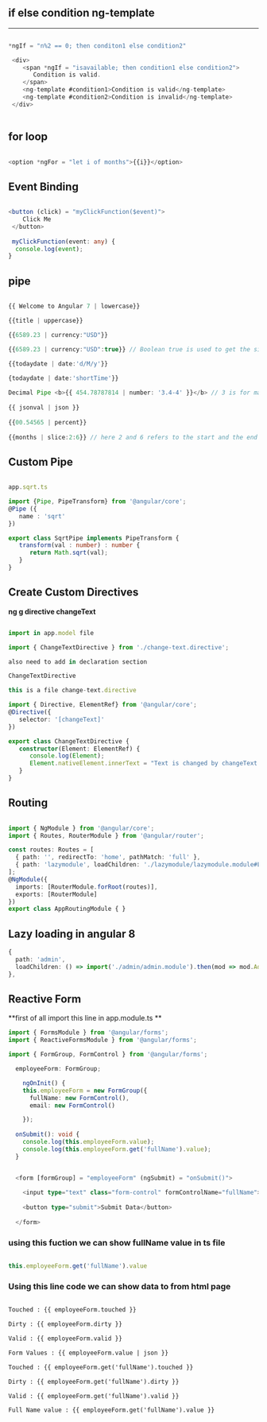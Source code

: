 ## if else condition ng-template
------------------------------

```ts

*ngIf = "n%2 == 0; then conditon1 else condition2"

 <div>
    <span *ngIf = "isavailable; then condition1 else condition2">
       Condition is valid.
    </span>
    <ng-template #condition1>Condition is valid</ng-template>
    <ng-template #condition2>Condition is invalid</ng-template>
 </div>
 
```

## for loop

```ts

<option *ngFor = "let i of months">{{i}}</option>

```

## Event Binding

```ts

<button (click) = "myClickFunction($event)">
    Click Me
 </button>
 
 myClickFunction(event: any) {
  console.log(event);
}

```

## pipe

```ts

{{ Welcome to Angular 7 | lowercase}}

{{title | uppercase}}

{{6589.23 | currency:"USD"}}

{{6589.23 | currency:"USD":true}} // Boolean true is used to get the sign of the currency.

{{todaydate | date:'d/M/y'}}	

{todaydate | date:'shortTime'}}
  
Decimal Pipe <b>{{ 454.78787814 | number: '3.4-4' }}</b> // 3 is for main integer, 4 -4 are for integers to be displayed. 
  
{{ jsonval | json }}
	  
{{00.54565 | percent}}
	  
{{months | slice:2:6}} // here 2 and 6 refers to the start and the end index

```

## Custom Pipe

```ts

app.sqrt.ts

import {Pipe, PipeTransform} from '@angular/core'; 
@Pipe ({ 
   name : 'sqrt'
}) 

export class SqrtPipe implements PipeTransform {
   transform(val : number) : number {
      return Math.sqrt(val);
   }
}

```


## Create Custom Directives

**ng g directive changeText**

```ts

import in app.model file

import { ChangeTextDirective } from './change-text.directive';

also need to add in declaration section 

ChangeTextDirective 

this is a file change-text.directive

import { Directive, ElementRef} from '@angular/core';
@Directive({
   selector: '[changeText]'
})

export class ChangeTextDirective {
   constructor(Element: ElementRef) {
      console.log(Element);
      Element.nativeElement.innerText = "Text is changed by changeText Directive.";
   }
}


```

## Routing

``` typescript

import { NgModule } from '@angular/core';
import { Routes, RouterModule } from '@angular/router';

const routes: Routes = [
  { path: '', redirectTo: 'home', pathMatch: 'full' },
  { path: 'lazymodule', loadChildren: './lazymodule/lazymodule.module#LazyModuleModule' }
];
@NgModule({
  imports: [RouterModule.forRoot(routes)],
  exports: [RouterModule]
})
export class AppRoutingModule { }
```

## Lazy loading in angular 8
``` typescript
{
  path: 'admin',
  loadChildren: () => import('./admin/admin.module').then(mod => mod.AdminModule),
},
```

## Reactive Form


**first of all import this line in app.module.ts **

```ts
import { FormsModule } from '@angular/forms';
import { ReactiveFormsModule } from '@angular/forms';
```
  
```ts
import { FormGroup, FormControl } from '@angular/forms';

  employeeForm: FormGroup; 

    ngOnInit() {
    this.employeeForm = new FormGroup({
      fullName: new FormControl(),
      email: new FormControl()

    });
	 
  onSubmit(): void {
    console.log(this.employeeForm.value);
    console.log(this.employeeForm.get('fullName').value);
  }


  <form [formGroup] = "employeeForm" (ngSubmit) = "onSubmit()">
  
    <input type="text" class="form-control" formControlName="fullName">
  
    <button type="submit">Submit Data</button>
  
  </form>

  ```

### using this fuction we can show fullName value in ts file

```ts

this.employeeForm.get('fullName').value

```
 
### Using this line code we can show data to from html page

```html

Touched : {{ employeeForm.touched }}

Dirty : {{ employeeForm.dirty }}

Valid : {{ employeeForm.valid }}

Form Values : {{ employeeForm.value | json }}

Touched : {{ employeeForm.get('fullName').touched }}

Dirty : {{ employeeForm.get('fullName').dirty }}

Valid : {{ employeeForm.get('fullName').valid }}

Full Name value : {{ employeeForm.get('fullName').value }}

```
 
